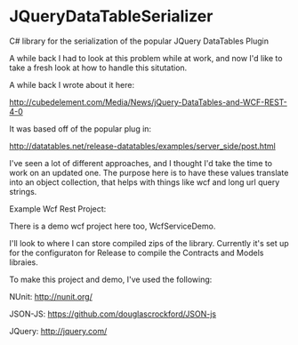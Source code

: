 JQueryDataTableSerializer
=========================

C# library for the serialization of the popular JQuery DataTables Plugin

A while back I had to look at this problem while at work, and now I'd like to take a fresh look at how to handle this situtation. 

A while back I wrote about it here:

http://cubedelement.com/Media/News/jQuery-DataTables-and-WCF-REST-4-0

It was based off of the popular plug in:

http://datatables.net/release-datatables/examples/server_side/post.html

I've seen a lot of different approaches, and I thought I'd take the time to work on an updated one. The purpose here is to have these values translate into an object collection, that helps with things like wcf and long url query strings.


Example Wcf Rest Project:

There is a demo wcf project here too, WcfServiceDemo.

I'll look to where I can store compiled zips of the library. Currently it's set up for the configuraton for Release to compile the Contracts and Models libraies.

To make this project and demo, I've used the following:

NUnit: http://nunit.org/

JSON-JS: https://github.com/douglascrockford/JSON-js

JQuery: http://jquery.com/
